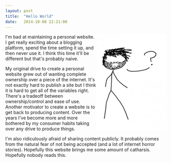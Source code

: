 ```yaml
---
layout: post
title:  "Hello World"
date:   2014-10-08 22:21:00
---
```

<img style="float: right" src="/images/me.jpg">

I'm bad at maintaining a personal website. I get really exciting about a blogging platform, spend the time setting it up, and then never use it. I think this time it'll be different but that's probably naive.

My original drive to create a personal website grew out of wanting complete ownership over a piece of the internet. It's not exactly hard to publish a site but I think it is hard to get all of the variables right. There's a tradeoff between ownership/control and ease of use. Another motivator to create a website is to get back to producing content. Over the years I've become more and more bothered by my consumer habits taking over any drive to produce things.

I'm also ridiculously afraid of sharing content publicly. It probably comes from the natural fear of not being accepted (and a lot of internet horror stories). Hopefully this website brings me some amount of catharsis. Hopefully nobody reads this.
